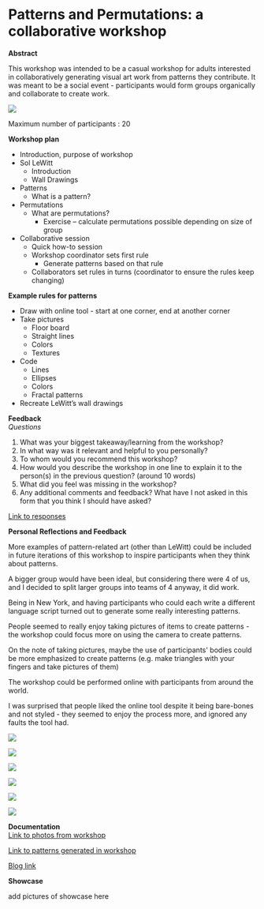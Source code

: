# Patterns and Permutations: a collaborative workshop

**Abstract**  

This workshop was intended to be a casual workshop for adults interested in collaboratively generating visual art work from patterns they contribute. It was meant to be a social event - participants would form groups organically and collaborate to create work. 

![](http://blog.mithru.com/wp-content/uploads/2017/03/Sol-LeWitt-poster.png)

Maximum number of participants : 20

**Workshop plan**

 - Introduction, purpose of workshop 
 - Sol LeWitt 
	 - Introduction 
	 - Wall Drawings 
 - Patterns 
	 - What is a pattern? 
 - Permutations 
	 - What are permutations? 
		 - Exercise – calculate permutations possible depending on size of group 
 - Collaborative session 
	 - Quick how-to session
	 - Workshop coordinator sets first rule 
		 - Generate patterns based on that rule 
     - Collaborators set rules in turns (coordinator to ensure the rules keep changing) 

**Example rules for patterns**
 - Draw with online tool - start at one corner, end at another corner 
 - Take pictures 
	 - Floor board 
	 - Straight lines 
	 - Colors 
	 - Textures 
- Code 
	- Lines
	- Ellipses 
	- Colors 
	- Fractal patterns
- Recreate LeWitt’s wall drawings  

**Feedback**   
*Questions*
1. What was your biggest takeaway/learning from the workshop?   	
2. In what way was it relevant and helpful to you  personally? 	
3. To whom would you recommend this workshop?	
4. How would you describe the workshop in one line to explain it to the person(s) in the previous question? (around 10 words)	
5. What did you feel was missing in the workshop?	
6. Any additional comments and feedback? What have I not asked in this form that you think I should have asked?

[Link to responses](https://docs.google.com/spreadsheets/d/1lVuj_7UsDW_sFBwwBRpBHNLKxvFDZRGIbGSIXbiaDpk/edit?usp=sharing)


**Personal Reflections and Feedback** 

More examples of pattern-related art (other than LeWitt) could be included in future iterations of this workshop to inspire participants when they think about patterns. 

A bigger group would have been ideal, but considering there were 4 of us, and I decided to split larger groups into teams of 4 anyway, it did work. 

Being in New York, and having participants who could each write a different language script turned out to generate some really interesting patterns. 

People seemed to really enjoy taking pictures of items to create patterns - the workshop could focus more on using the camera to create patterns.

On the note of taking pictures, maybe the use of participants' bodies could be more emphasized to create patterns (e.g. make triangles with your fingers and take pictures of them)

The workshop could be performed online with participants from around the world. 

I was surprised that people liked the online tool despite it being bare-bones and not styled - they seemed to enjoy the process more, and ignored any faults the tool had. 


![](http://blog.mithru.com/wp-content/uploads/2017/03/IMG_20170315_175740.jpg)

![](http://blog.mithru.com/wp-content/uploads/2017/03/IMG_20170315_183300.jpg)

![](http://blog.mithru.com/wp-content/uploads/2017/03/Screen-Shot-2017-03-15-at-6.21.53-PM.png)

![](http://blog.mithru.com/wp-content/uploads/2017/03/IMG_20170315_175157.jpg)

![](http://blog.mithru.com/wp-content/uploads/2017/03/IMG_20170315_184246.jpg)

![](http://blog.mithru.com/wp-content/uploads/2017/03/IMG_20170315_183340.jpg)

**Documentation**  
[Link to photos from workshop](https://goo.gl/photos/3svoAYiHi3jqNSmXA)

[Link to patterns generated in workshop](https://goo.gl/photos/GRcfMaUG3xwXMJP47)

[Blog link](blog.mithru.com/patterns-and-permutations-workshop-at-itp/)

**Showcase**

add pictures of showcase here
